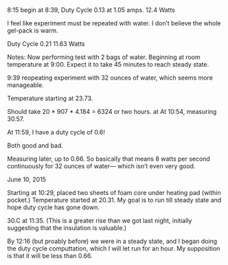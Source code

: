 8:15 begin
at 8:39, Duty Cycle 0.13 at 1.05 amps.
12.4 Watts

I feel like experiment must be repeated with water.  I don’t believe the whole gel-pack is warm.

Duty Cycle 0.21
11.63 Watts

Notes: Now performing test with 2 bags of water.
Beginning at room temperature at 9:00.  Expect it to take 45 minutes to reach steady state.

9:39 reopeating experiment with 32 ounces of water, which seems more manageable.

Temperature starting at 23.73.

Should take 20 * 907 * 4.184  = 6324 or two hours.
at 
At 10:54, measuring 30.57.

At 11:59, I have a duty cycle of 0.6!

Both good and bad.

Measuring later, up to 0.66.  So basically 
that means 8 watts per second continuously
for 32 ounces of water— which isn’t even very 
good.

June 10, 2015


Starting at 10:29, placed two sheets of foam core under heating pad (within pocket.)
Temperature started at 20.31.  My goal is to run till steady state and hope duty cycle has gone down.

30.C at 11:35.  (This is a greater rise than we got last night, initially suggesting that the insulation is valuable.)

By 12:16 (but proably before) we were in a steady state, and I began doing the duty cycle computtation, which I will let run for an hour.  My supposition is that it will be less than 0.66.

